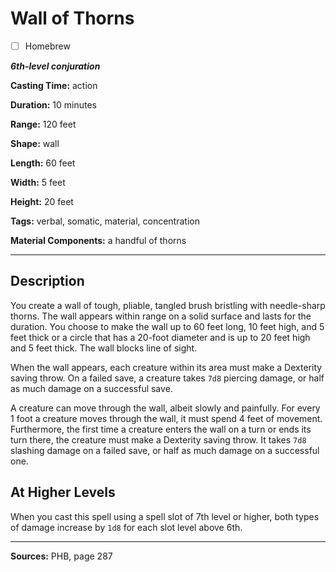 # Wall of Thorns

- [ ] Homebrew

***6th-level conjuration***

**Casting Time:** action

**Duration:** 10 minutes

**Range:** 120 feet

**Shape:** wall

**Length:** 60 feet

**Width:** 5 feet

**Height:** 20 feet

**Tags:** verbal, somatic, material, concentration

**Material Components:** a handful of thorns

---

## Description
You create a wall of tough, pliable, tangled brush bristling with needle-sharp thorns.
The wall appears within range on a solid surface and lasts for the duration.
You choose to make the wall up to 60 feet long, 10 feet high, and 5 feet thick or a circle that has a 20-foot diameter and is up to 20 feet high and 5 feet thick.
The wall blocks line of sight.

When the wall appears, each creature within its area must make a Dexterity saving throw.
On a failed save, a creature takes `7d8` piercing damage, or half as much damage on a successful save.

A creature can move through the wall, albeit slowly and painfully.
For every 1 foot a creature moves through the wall, it must spend 4 feet of movement.
Furthermore, the first time a creature enters the wall on a turn or ends its turn there, the creature must make a Dexterity saving throw.
It takes `7d8` slashing damage on a failed save, or half as much damage on a successful one.

## At Higher Levels
When you cast this spell using a spell slot of 7th level or higher, both types of damage increase by `1d8` for each slot level above 6th.

---

**Sources:** PHB, page 287
